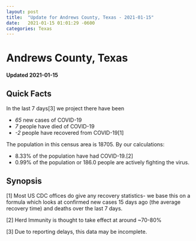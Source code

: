 ```yaml
---
layout: post
title:  "Update for Andrews County, Texas - 2021-01-15"
date:   2021-01-15 01:01:29 -0600
categories: Texas
---
```


# Andrews County, Texas
#### Updated 2021-01-15

## Quick Facts

In the last 7 days[3] we project there have been
- *65* new cases of COVID-19
- *7* people have died of COVID-19
- *-2* people have recovered from COVID-19[1]

The population in this census area is 18705. By our calculations:
- 8.33% of the population have had COVID-19.[2]
- 0.99% of the population or 186.0 people are actively fighting the virus.

## Synopsis




[1] Most US CDC offices do give any recovery statistics- we base this on a formula which looks at confirmed new cases
15 days ago (the average recovery time) and deaths over the last 7 days.

[2] Herd Immunity is thought to take effect at around ~70-80%

[3] Due to reporting delays, this data may be incomplete.
 
    